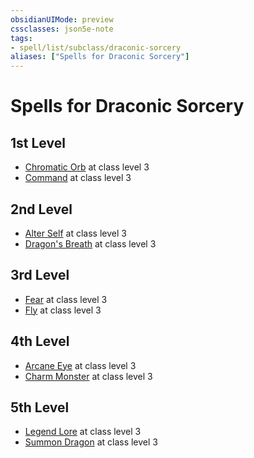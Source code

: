 ```yaml
---
obsidianUIMode: preview
cssclasses: json5e-note
tags:
- spell/list/subclass/draconic-sorcery
aliases: ["Spells for Draconic Sorcery"]
---
```

# Spells for Draconic Sorcery

## 1st Level

- [Chromatic Orb](compendium/spells/chromatic-orb-xphb.md "XPHB") at class level 3
- [Command](compendium/spells/command-xphb.md "XPHB") at class level 3

## 2nd Level

- [Alter Self](compendium/spells/alter-self-xphb.md "XPHB") at class level 3
- [Dragon's Breath](compendium/spells/dragons-breath-xphb.md "XPHB") at class level 3

## 3rd Level

- [Fear](compendium/spells/fear-xphb.md "XPHB") at class level 3
- [Fly](compendium/spells/fly-xphb.md "XPHB") at class level 3

## 4th Level

- [Arcane Eye](compendium/spells/arcane-eye-xphb.md "XPHB") at class level 3
- [Charm Monster](compendium/spells/charm-monster-xphb.md "XPHB") at class level 3

## 5th Level

- [Legend Lore](compendium/spells/legend-lore-xphb.md "XPHB") at class level 3
- [Summon Dragon](compendium/spells/summon-dragon-xphb.md "XPHB") at class level 3